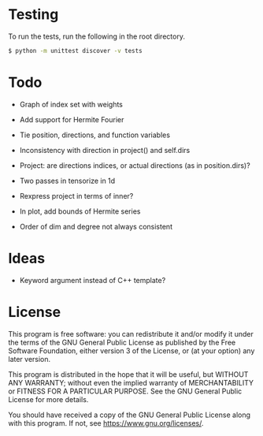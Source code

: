 # Testing

To run the tests, run the following in the root directory.

```bash
$ python -m unittest discover -v tests
```

# Todo

- Graph of index set with weights

- Add support for Hermite Fourier

- Tie position, directions, and function variables

- Inconsistency with direction in project() and self.dirs

- Project: are directions indices, or actual directions (as in position.dirs)?

- Two passes in tensorize in 1d

- Rexpress project in terms of inner?

- In plot, add bounds of Hermite series

- Order of dim and degree not always consistent

# Ideas

- Keyword argument instead of C++ template?

# License

This program is free software: you can redistribute it and/or modify
it under the terms of the GNU General Public License as published by
the Free Software Foundation, either version 3 of the License, or
(at your option) any later version.

This program is distributed in the hope that it will be useful,
but WITHOUT ANY WARRANTY; without even the implied warranty of
MERCHANTABILITY or FITNESS FOR A PARTICULAR PURPOSE. See the
GNU General Public License for more details.

You should have received a copy of the GNU General Public License
along with this program. If not, see <https://www.gnu.org/licenses/>.
